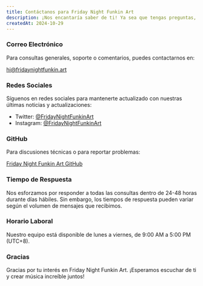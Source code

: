 ```yaml
---
title: Contáctanos para Friday Night Funkin Art
description: ¡Nos encantaría saber de ti! Ya sea que tengas preguntas, comentarios o simplemente quieras saludar, no dudes en contactarnos usando cualquiera de los métodos a continuación.
createdAt: 2024-10-29
---
```


### Correo Electrónico

Para consultas generales, soporte o comentarios, puedes contactarnos en:

[hi@fridaynightfunkin.art](mailto:hi@fridaynightfunkin.art)

### Redes Sociales

Síguenos en redes sociales para mantenerte actualizado con nuestras últimas noticias y actualizaciones:

- Twitter: [@FridayNightFunkinArt](https://twitter.com/friday-night-funkin-art)
- Instagram: [@FridayNightFunkinArt](https://instagram.com/friday-night-funkin-art)

### GitHub

Para discusiones técnicas o para reportar problemas:

[Friday Night Funkin Art GitHub](https://github.com/ZissyW/friday-night-funkin-blog)

### Tiempo de Respuesta

Nos esforzamos por responder a todas las consultas dentro de 24-48 horas durante días hábiles. Sin embargo, los tiempos de respuesta pueden variar según el volumen de mensajes que recibimos.

### Horario Laboral

Nuestro equipo está disponible de lunes a viernes, de 9:00 AM a 5:00 PM (UTC+8).

### Gracias

Gracias por tu interés en Friday Night Funkin Art. ¡Esperamos escuchar de ti y crear música increíble juntos! 